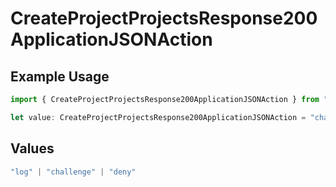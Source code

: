 # CreateProjectProjectsResponse200ApplicationJSONAction

## Example Usage

```typescript
import { CreateProjectProjectsResponse200ApplicationJSONAction } from "@vercel/sdk/models/createprojectop.js";

let value: CreateProjectProjectsResponse200ApplicationJSONAction = "challenge";
```

## Values

```typescript
"log" | "challenge" | "deny"
```